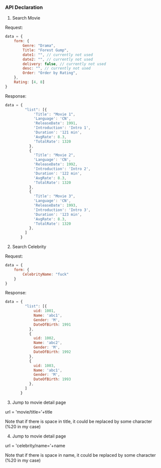 ### API Declaration

1. Search Movie

Request:
```javascript
data = {
    form: {
        Genre: "Drama",
        Title: "Forest Gump",
        date1: "", // currently not used
        date2: "", // currently not used
        delivery: false, // currently not used
        desc: "", // currently not used
        Order: "Order by Rating",
    },
    Rating: [4, 8]
}
```

Response:
```javascript
data = {
         "list": [{
             'Title': "Movie 1",
             'Language': 'CN',
             'ReleaseDate': 1991,
             'Introduction': 'Intro 1',
             'Duration': '121 min',
             'AvgRate': 8.3,
             'TotalRate': 1320
           },
           {
             'Title': "Movie 2",
             'Language': 'CN',
             'ReleaseDate': 1992,
             'Introduction': 'Intro 2',
             'Duration': '122 min',
             'AvgRate': 8.3,
             'TotalRate': 1320
           },
           {
             'Title': "Movie 3",
             'Language': 'CN',
             'ReleaseDate': 1993,
             'Introduction': 'Intro 3',
             'Duration': '123 min',
             'AvgRate': 8.3,
             'TotalRate': 1320
           },
         ]
       }
```

2. Search Celebrity

Request:
```javascript
data = {
    form: {
        CelebrityName: "fuck"
    }
}
```

Response:
```javascript
data = {
         "list": [{
             uid: 1001,
             Name: 'abc1',
             Gender: 'M',
             DateOfBirth: 1991
           },
           {
             uid: 1002,
             Name: 'abc2',
             Gender: 'M',
             DateOfBirth: 1992
           },
           {
             uid: 1003,
             Name: 'abc1',
             Gender: 'M',
             DateOfBirth: 1993
           },
         ]
       }
```

3. Jump to movie detail page

url = 'movie/title='+title

Note that if there is space in title, it could be replaced by
some character (%20 in my case)

4. Jump to movie detail page

url = 'celebrity/name='+name

Note that if there is space in name, it could be replaced by
some character (%20 in my case)

